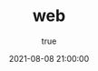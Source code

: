 ---
pageComponent: 
  name: Catalogue
  data: 
    key: 06.web
    imgUrl: /img/ui.png
    description: web页
title: web
date: 2021-08-08 21:00:00
permalink: /web
sidebar: false
article: false
comment: false
editLink: false
author: 
  name: yuadh
  link: https://github.com/yuadh
---